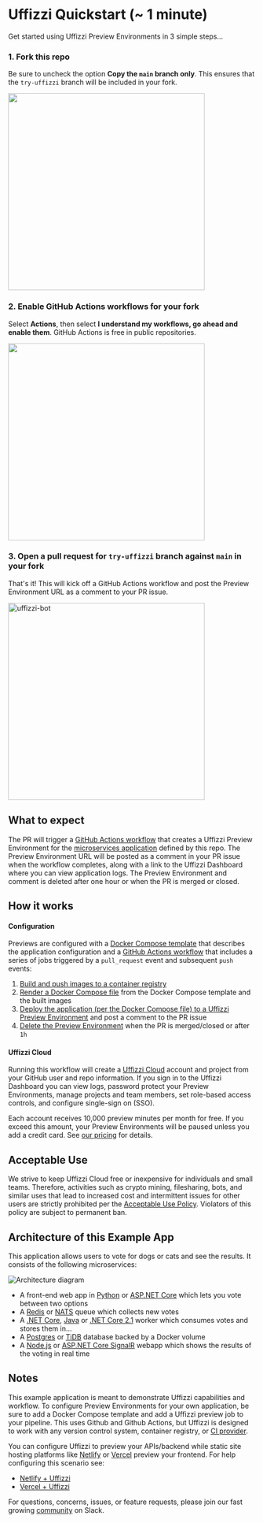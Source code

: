 # Uffizzi Quickstart (~ 1 minute)

Get started using Uffizzi Preview Environments in 3 simple steps...

### 1. Fork this repo

Be sure to uncheck the option **Copy the `main` branch only**. This ensures that the `try-uffizzi` branch will be included in your fork.

<img src="https://user-images.githubusercontent.com/7218230/191072997-94fdc9cc-2be2-4b44-900f-d4507c6df8a6.png" width="400">  


### 2. Enable GitHub Actions workflows for your fork

Select **Actions**, then select **I understand my workflows, go ahead and enable them**. GitHub Actions is free in public repositories.

<img src="https://user-images.githubusercontent.com/7218230/191074124-8ace8e9f-4970-46e5-9418-0f18d30bd08c.png" width="400">  

### 3. Open a pull request for `try-uffizzi` branch against `main` in your fork

That's it! This will kick off a GitHub Actions workflow and post the Preview Environment URL as a comment to your PR issue.

<img alt="uffizzi-bot" src="https://user-images.githubusercontent.com/7218230/191825295-50422b35-23ac-47f6-8a22-c67f95c89d8c.png" width="400">

## What to expect

The PR will trigger a [GitHub Actions workflow](https://github.com/UffizziCloud/quickstart/blob/main/.github/workflows/uffizzi-environment.yml) that creates a Uffizzi Preview Environment for the [microservices application](#architecture-of-this-example-app) defined by this repo. The Preview Environment URL will be posted as a comment in your PR issue when the workflow completes, along with a link to the Uffizzi Dashboard where you can view application logs. The Preview Environment and comment is deleted after one hour or when the PR is merged or closed.

## How it works  

#### Configuration

Previews are configured with a [Docker Compose template](https://github.com/UffizziCloud/quickstart/blob/main/docker-compose.template.yml) that describes the application configuration and a [GitHub Actions workflow](https://github.com/UffizziCloud/quickstart/blob/main/.github/workflows/uffizzi-environment.yml) that includes a series of jobs triggered by a `pull_request` event and subsequent `push` events:

1. [Build and push images to a container registry](https://github.com/UffizziCloud/quickstart/blob/a6d9ec7816da58c4d8c5b2ea47ad9cf3cfa0585f/.github/workflows/uffizzi-previews.yml#L14-L124)
2. [Render a Docker Compose file](https://github.com/UffizziCloud/quickstart/blob/a6d9ec7816da58c4d8c5b2ea47ad9cf3cfa0585f/.github/workflows/uffizzi-previews.yml#L126-L164) from the Docker Compose template and the built images
3. [Deploy the application (per the Docker Compose file) to a Uffizzi Preview Environment](https://github.com/UffizziCloud/quickstart/blob/a6d9ec7816da58c4d8c5b2ea47ad9cf3cfa0585f/.github/workflows/uffizzi-previews.yml#L166-L185) and post a comment to the PR issue
4. [Delete the Preview Environment](https://github.com/UffizziCloud/quickstart/blob/a6d9ec7816da58c4d8c5b2ea47ad9cf3cfa0585f/.github/workflows/uffizzi-previews.yml#L187-L200) when the PR is merged/closed or after `1h`

#### Uffizzi Cloud

Running this workflow will create a [Uffizzi Cloud](https://uffizzi.com) account and project from your GitHub user and repo information. If you sign in to the Uffizzi Dashboard you can view logs, password protect your Preview Environments, manage projects and team members, set role-based access controls, and configure single-sign on (SSO).

Each account receives 10,000 preview minutes per month for free. If you exceed this amount, your Preview Environments will be paused unless you add a credit card. See [our pricing](https://uffizzi.com/pricing) for details.

## Acceptable Use

We strive to keep Uffizzi Cloud free or inexpensive for individuals and small teams. Therefore, activities such as crypto mining, filesharing, bots, and similar uses that lead to increased cost and intermittent issues for other users are strictly prohibited per the [Acceptable Use Policy](https://uffizzi.zendesk.com/hc/en-us/articles/4410657390999-Acceptable-Use-Policy). Violators of this policy are subject to permanent ban.

## Architecture of this Example App

This application allows users to vote for dogs or cats and see the results. It consists of the following microservices:

![Architecture diagram](architecture.png)

* A front-end web app in [Python](/vote) or [ASP.NET Core](/vote/dotnet) which lets you vote between two options
* A [Redis](https://hub.docker.com/_/redis/) or [NATS](https://hub.docker.com/_/nats/) queue which collects new votes
* A [.NET Core](/worker/src/Worker), [Java](/worker/src/main) or [.NET Core 2.1](/worker/dotnet) worker which consumes votes and stores them in…
* A [Postgres](https://hub.docker.com/_/postgres/) or [TiDB](https://hub.docker.com/r/dockersamples/tidb/tags/) database backed by a Docker volume
* A [Node.js](/result) or [ASP.NET Core SignalR](/result/dotnet) webapp which shows the results of the voting in real time


Notes
-----

This example application is meant to demonstrate Uffizzi capabilities and workflow. To configure Preview Environments for your own application, be sure to add a Docker Compose template and add a Uffizzi preview job to your pipeline. This uses Github and Github Actions, but Uffizzi is designed to work with any version control system, container registry, or [CI provider](https://github.com/UffizziCloud/uffizzi_app/tree/develop/ci/).

You can configure Uffizzi to preview your APIs/backend while static site hosting platforms like [Netlify](https://www.netlify.com) or [Vercel](https://vercel.com/) preview your frontend. For help configuring this scenario see:

- [Netlify + Uffizzi](https://github.com/UffizziCloud/netlify-uffizzi-previews)
- [Vercel + Uffizzi](https://github.com/UffizziCloud/foodadvisor)

For questions, concerns, issues, or feature requests, please join our fast growing [community](https://uffizzi.slack.com/join/shared_invite/zt-ffr4o3x0-J~0yVT6qgFV~wmGm19Ux9A#/shared-invite/email) on Slack.
